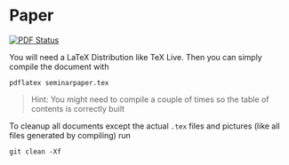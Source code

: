 Paper
=====
[![PDF Status](https://www.sharelatex.com/github/repos/duse-io/seminar-paper/builds/latest/badge.svg)](https://www.sharelatex.com/github/repos/duse-io/seminar-paper/builds/latest/output.pdf)

You will need a LaTeX Distribution like TeX Live. Then you can simply compile
the document with

	pdflatex seminarpaper.tex

> Hint: You might need to compile a couple of times so the table of contents is
> correctly built

To cleanup all documents except the actual `.tex` files and pictures (like all
files generated by compiling) run

	git clean -Xf
